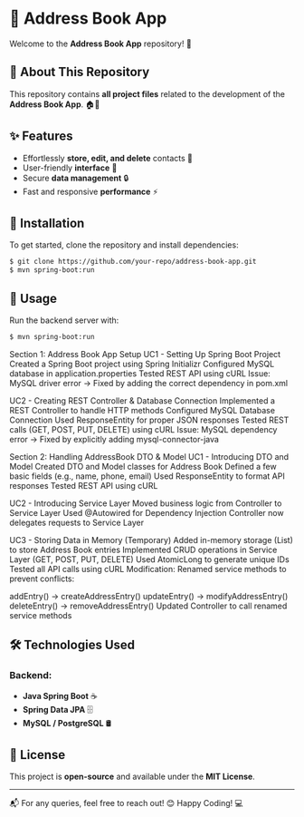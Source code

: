 # 📖 Address Book App

Welcome to the **Address Book App** repository! 🚀

## 📂 About This Repository
This repository contains **all project files** related to the development of the **Address Book App**. 🏠📇

## ✨ Features
- Effortlessly **store, edit, and delete** contacts 📜
- User-friendly **interface** 🎨
- Secure **data management** 🔒
- Fast and responsive **performance** ⚡

## 📌 Installation
To get started, clone the repository and install dependencies:
```sh
$ git clone https://github.com/your-repo/address-book-app.git
$ mvn spring-boot:run
```

## 🚀 Usage

Run the backend server with:
```sh
$ mvn spring-boot:run
```
Section 1: Address Book App Setup UC1 - Setting Up Spring Boot Project Created a Spring Boot project using Spring Initializr Configured MySQL database in application.properties Tested REST API using cURL Issue: MySQL driver error → Fixed by adding the correct dependency in pom.xml

UC2 - Creating REST Controller & Database Connection Implemented a REST Controller to handle HTTP methods Configured MySQL Database Connection Used ResponseEntity for proper JSON responses Tested REST calls (GET, POST, PUT, DELETE) using cURL Issue: MySQL dependency error → Fixed by explicitly adding mysql-connector-java

Section 2: Handling AddressBook DTO & Model UC1 - Introducing DTO and Model Created DTO and Model classes for Address Book Defined a few basic fields (e.g., name, phone, email) Used ResponseEntity to format API responses Tested REST API using cURL

UC2 - Introducing Service Layer Moved business logic from Controller to Service Layer Used @Autowired for Dependency Injection Controller now delegates requests to Service Layer

UC3 - Storing Data in Memory (Temporary) Added in-memory storage (List) to store Address Book entries Implemented CRUD operations in Service Layer (GET, POST, PUT, DELETE) Used AtomicLong to generate unique IDs Tested all API calls using cURL Modification: Renamed service methods to prevent conflicts:

addEntry() → createAddressEntry() updateEntry() → modifyAddressEntry() deleteEntry() → removeAddressEntry() Updated Controller to call renamed service methods
## 🛠️ Technologies Used
### Backend:
- **Java Spring Boot** ☕
- **Spring Data JPA** 🗄️
- **MySQL / PostgreSQL** 🛢️

## 📜 License
This project is **open-source** and available under the **MIT License**.

---
📬 For any queries, feel free to reach out! 😊 Happy Coding! 💻

